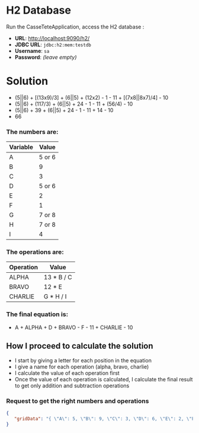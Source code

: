 
# H2 Database
Run the CasseTeteApplication, access the H2 database :
- **URL**: [http://localhost:9090/h2/](http://localhost:9090/h2/)
- **JDBC URL**: `jdbc:h2:mem:testdb`
- **Username**: `sa`
- **Password**: *(leave empty)*

# Solution
- (5||6) + [(13x9)/3] + (6||5) + (12x2) - 1 - 11 + [(7x8||8x7)/4] - 10 
- (5||6) + (117/3) + (6||5) + 24 - 1 - 11 + (56/4) - 10
- (5||6) + 39 + (6||5) + 24 - 1 - 11 + 14 - 10
- 66

### The numbers are:
| Variable | Value  |
|----------|--------|
| A        | 5 or 6 |
| B        | 9      |
| C        | 3      |
| D        | 5 or 6 |
| E        | 2      |
| F        | 1      |
| G        | 7 or 8 |
| H        | 7 or 8 |
| I        | 4      |

### The operations are:
| Operation | Value      |
|-----------|------------|
| ALPHA     | 13 * B / C |
| BRAVO     | 12 * E     |
| CHARLIE   | G * H / I  |

### The final equation is:
- A + ALPHA + D + BRAVO - F - 11 + CHARLIE - 10

## How I proceed to calculate the solution
- I start by giving a letter for each position in the equation
- I give a name for each operation (alpha, bravo, charlie)
- I calculate the value of each operation first
- Once the value of each operation is calculated, I calculate the final result to get only addition and subtraction operations


### Request to get the right numbers and operations
```json
{
   "gridData": "{ \"A\": 5, \"B\": 9, \"C\": 3, \"D\": 6, \"E\": 2, \"F\": 1, \"G\": 7, \"H\": 8, \"I\": 4 }"
}
```

